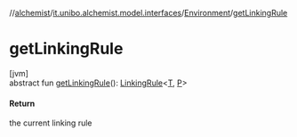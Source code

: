 //[alchemist](../../../index.md)/[it.unibo.alchemist.model.interfaces](../index.md)/[Environment](index.md)/[getLinkingRule](get-linking-rule.md)

# getLinkingRule

[jvm]\
abstract fun [getLinkingRule](get-linking-rule.md)(): [LinkingRule](../-linking-rule/index.md)<[T](../-action/index.md), [P](../../it.unibo.alchemist.core.interfaces/-simulation/index.md)>

#### Return

the current linking rule
